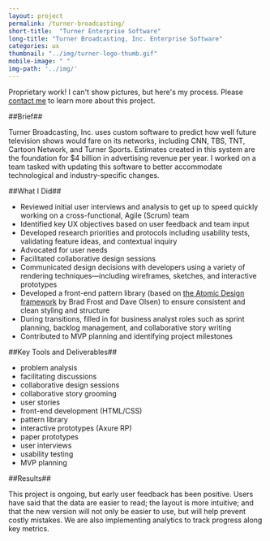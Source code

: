 ```yaml
---
layout: project
permalink: /turner-broadcasting/
short-title:  "Turner Enterprise Software"
long-title: "Turner Broadcasting, Inc. Enterprise Software"
categories: ux
thumbnail: "../img/turner-logo-thumb.gif" 
mobile-image: " "
img-path: '../img/'
---
```


<p class="proprietary-statement">Proprietary work! I can't show pictures, but here's my process. Please <a href="{{site.url}}/about/index.html#contact">contact me</a> to learn more about this project.</p>

##Brief##

Turner Broadcasting, Inc. uses custom software to predict how well future television shows would fare on its networks, including CNN, TBS, TNT, Cartoon&nbsp;Network, and Turner&nbsp;Sports. Estimates created in this system are the foundation for $4&nbsp;billion in advertising revenue per year. I worked on a team tasked with updating this software to better accommodate technological and industry-specific changes. 

##What I Did##

* Reviewed initial user interviews and analysis to get up to speed quickly working on a cross-functional, Agile (Scrum) team 
* Identified key UX objectives based on user feedback and team input
* Developed research priorities and protocols including usability tests, validating feature ideas, and contextual inquiry
* Advocated for user needs
* Facilitated collaborative design sessions
* Communicated design decisions with developers using a variety of rendering techniques&mdash;including wireframes, sketches, and interactive prototypes
* Developed a front-end pattern library (based on [the Atomic Design framework](http://patternlab.io/) by Brad Frost and Dave Olsen) to ensure consistent and clean styling and structure
* During transitions, filled in for business analyst roles such as sprint planning, backlog management, and collaborative story writing
* Contributed to MVP planning and identifying project milestones

##Key Tools and Deliverables##
<ul class="skill-pills">
	<li>problem analysis</li>
	<li>facilitating discussions</li>
	<li>collaborative design sessions</li>
	<li>collaborative story grooming</li>
	<li>user stories</li>
	<li>front-end development (HTML/CSS)</li>
	<li>pattern library</li>
	<li>interactive prototypes (Axure RP)</li>
	<li>paper prototypes</li>
	<li>user interviews</li>
	<li>usability testing</li>
	<li>MVP planning</li>
</ul>

##Results##

This project is ongoing, but early user feedback has been positive. Users have said that the data are easier to read; the layout is more intuitive; and that the new version will not only be easier to use, but will help prevent costly mistakes. We are also implementing analytics to track progress along key metrics. 
